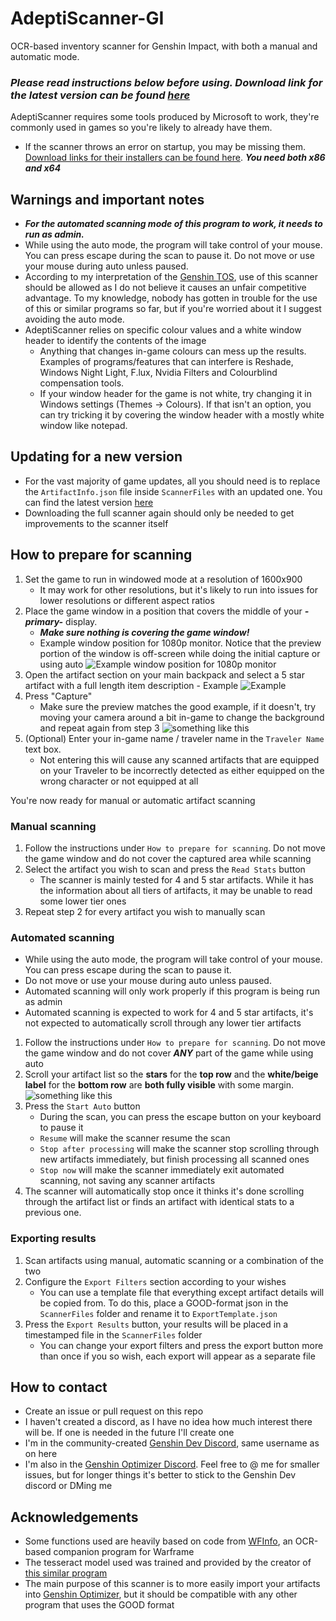 # AdeptiScanner-GI
OCR-based inventory scanner for Genshin Impact, with both a manual and automatic mode.

### _Please read instructions below before using. Download link for the latest version can be found [here](https://github.com/D1firehail/AdeptiScanner-GI/releases)_

AdeptiScanner requires some tools produced by Microsoft to work, they're commonly used in games so you're likely to already have them.
 - If the scanner throws an error on startup, you may be missing them. [Download links for their installers can be found here](https://docs.microsoft.com/en-us/cpp/windows/latest-supported-vc-redist?view=msvc-170#visual-studio-2015-2017-2019-and-2022). ***You need both x86 and x64***

## Warnings and important notes
- ***For the automated scanning mode of this program to work, it needs to run as admin.***
- While using the auto mode, the program will take control of your mouse. You can press escape during the scan to pause it. Do not move or use your mouse during auto unless paused.
- According to my interpretation of the [Genshin TOS](https://genshin.mihoyo.com/en/company/terms), use of this scanner should be allowed as I do not believe it causes an unfair competitive advantage. To my knowledge, nobody has gotten in trouble for the use of this or similar programs so far, but if you're worried about it I suggest avoiding the auto mode.
- AdeptiScanner relies on specific colour values and a white window header to identify the contents of the image
    - Anything that changes in-game colours can mess up the results. Examples of programs/features that can interfere is Reshade, Windows Night Light, F.lux, Nvidia Filters and Colourblind compensation tools.
    -   If your window header for the game is not white, try changing it in Windows settings (Themes -> Colours). If that isn't an option, you can try tricking it by covering the window header with a mostly white window like notepad.

## Updating for a new version
- For the vast majority of game updates, all you should need is to replace the `ArtifactInfo.json` file inside `ScannerFiles` with an updated one. You can find the latest version [here](https://raw.githubusercontent.com/D1firehail/AdeptiScanner-GI/master/AdeptiScanner%20GI/ScannerFiles/ArtifactInfo.json)
- Downloading the full scanner again should only be needed to get improvements to the scanner itself

## How to prepare for scanning
1. Set the game to run in windowed mode at a resolution of 1600x900
    - It may work for other resolutions, but it's likely to run into issues for lower resolutions or different aspect ratios
2. Place the game window in a position that covers the middle of your ***-primary-*** display.
    - ***Make sure nothing is covering the game window!***
    - Example window position for 1080p monitor. Notice that the preview portion of the window is off-screen while doing the initial capture or using auto ![Example window position for 1080p monitor](https://github.com/D1firehail/AdeptiScanner-GI/blob/master/1080p-example.png?raw=true)
3. Open the artifact section on your main backpack and select a 5 star artifact with a full length item description
        - Example ![Example](https://github.com/D1firehail/AdeptiScanner-GI/blob/master/Capture-length-example.png?raw=true)
4. Press "Capture"
    - Make sure the preview matches the good example, if it doesn't, try moving your camera around a bit in-game to change the background and repeat again from step 3 ![something like this](https://github.com/D1firehail/AdeptiScanner-GI/blob/master/Capture-example.png?raw=true)
5. (Optional) Enter your in-game name / traveler name in the `Traveler Name` text box.
    - Not entering this will cause any scanned artifacts that are equipped on your Traveler to be incorrectly detected as either equipped on the wrong character or not equipped at all

You're now ready for manual or automatic artifact scanning

### Manual scanning
1. Follow the instructions under `How to prepare for scanning`. Do not move the game window and do not cover the captured area while scanning
2. Select the artifact you wish to scan and press the `Read Stats` button
    - The scanner is mainly tested for 4 and 5 star artifacts. While it has the information about all tiers of artifacts, it may be unable to read some lower tier ones
3. Repeat step 2 for every artifact you wish to manually scan

### Automated scanning
- While using the auto mode, the program will take control of your mouse. You can press escape during the scan to pause it.
- Do not move or use your mouse during auto unless paused.
- Automated scanning will only work properly if this program is being run as admin
- Automated scanning is expected to work for 4 and 5 star artifacts, it's not expected to automatically scroll through any lower tier artifacts
1. Follow the instructions under `How to prepare for scanning`. Do not move the game window and do not cover ***ANY*** part of the game while using auto
2. Scroll your artifact list so the **stars** for the **top row** and the **white/beige label** for the **bottom row** are **both fully visible** with some margin. ![something like this](https://github.com/D1firehail/AdeptiScanner-GI/blob/master/scroll-example.png?raw=true)
3. Press the `Start Auto` button
    - During the scan, you can press the escape button on your keyboard to pause it
    - `Resume` will make the scanner resume the scan
    - `Stop after processing` will make the scanner stop scrolling through new artifacts immediately, but finish processing all scanned ones
    - `Stop now` will make the scanner immediately exit automated scanning, not saving any scanner artifacts
4. The scanner will automatically stop once it thinks it's done scrolling through the artifact list or finds an artifact with identical stats to a previous one.

### Exporting results
1. Scan artifacts using manual, automatic scanning or a combination of the two
2. Configure the `Export Filters` section according to your wishes
    - You can use a template file that everything except artifact details will be copied from. To do this, place a GOOD-format json in the `ScannerFiles` folder and rename it to `ExportTemplate.json`    
3. Press the `Export Results` button, your results will be placed in a timestamped file in the `ScannerFiles` folder
    - You can change your export filters and press the export button more than once if you so wish, each export will appear as a separate file

## How to contact
- Create an issue or pull request on this repo
- I haven't created a discord, as I have no idea how much interest there will be. If one is needed in the future I'll create one
- I'm in the community-created [Genshin Dev Discord](https://discord.gg/CnmeBYSHaC), same username as on here
- I'm also in the [Genshin Optimizer Discord](https://discord.com/invite/CXUbQXyfUs). Feel free to @ me for smaller issues, but for longer things it's better to stick to the Genshin Dev discord or DMing me

## Acknowledgements
- Some functions used are heavily based on code from [WFInfo](https://github.com/WFCD/WFinfo), an OCR-based companion program for Warframe
- The tesseract model used was trained and provided by the creator of [this similar program](https://github.com/Andrewthe13th/Genshin_Scanner)
- The main purpose of this scanner is to more easily import your artifacts into [Genshin Optimizer](https://frzyc.github.io/genshin-optimizer/), but it should be compatible with any other program that uses the GOOD format
